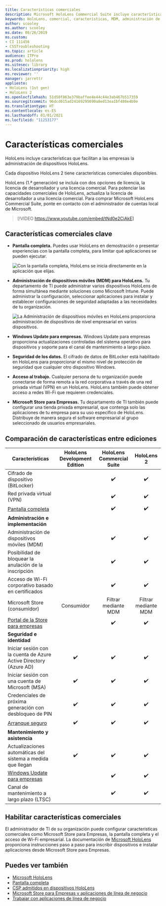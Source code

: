 ```yaml
---
title: Características comerciales
description: Microsoft HoloLens Commercial Suite incluye características que facilitan a las empresas la administración de dispositivos HoloLens. Los dispositivos HoloLens 2 están equipados con características comerciales de forma predeterminada.
keywords: HoloLens, comercial, características, MDM, administración de dispositivos móviles, pantalla completa
author: scooley
ms.author: scooley
ms.date: 08/26/2019
ms.custom:
- CI 111456
- CSSTroubleshooting
ms.topic: article
audience: ITPro
ms.prod: hololens
ms.sitesec: library
ms.localizationpriority: high
ms.reviewer: ''
manager: jarrettr
appliesto:
- HoloLens (1st gen)
- HoloLens 2
ms.openlocfilehash: 51d50f863e379baffee4e44c44e3ab467b517359
ms.sourcegitcommit: 96dcd015ad24169295690a8ed13ea1bf480e4b9e
ms.translationtype: HT
ms.contentlocale: es-ES
ms.lasthandoff: 01/01/2021
ms.locfileid: "11253177"
---
```

# Características comerciales

HoloLens incluye características que facilitan a las empresas la administración de dispositivos HoloLens.

Cada dispositivo HoloLens 2 tiene características comerciales disponibles.

HoloLens (1.ª generación) se incluía con dos opciones de licencia, la licencia de desarrollador y una licencia comercial. Para potenciar las capacidades comerciales de HoloLens, actualiza la licencia de desarrollador a una licencia comercial. Para comprar Microsoft HoloLens Commercial Suite, ponte en contacto con el administrador de cuentas local de Microsoft.

>[!VIDEO https://www.youtube.com/embed/tNd0e2CiAkE]

## Características comerciales clave

- **Pantalla completa.** Puedes usar HoloLens en demostración o presentar experiencias con la pantalla completa, para limitar qué aplicaciones se pueden ejecutar.

  ![Con la pantalla completa, HoloLens se inicia directamente en la aplicación que elijas.](images/201608-kioskmode-400px.png)

- **Administración de dispositivos móviles (MDM) para HoloLens.** Tu departamento de TI puede administrar varios dispositivos HoloLens de forma simultánea mediante soluciones como Microsoft Intune. Puede administrar la configuración, seleccionar aplicaciones para instalar y establecer configuraciones de seguridad adaptadas a las necesidades de tu organización.

  ![La Administración de dispositivos móviles en HoloLens proporciona administración de dispositivos de nivel empresarial en varios dispositivos.](images/201608-enterprisemanagement-400px.png)

- **Windows Update para empresas.** Windows Update para empresas proporciona actualizaciones controladas del sistema operativo para dispositivos y soporte para el canal de mantenimiento a largo plazo.
- **Seguridad de los datos.** El cifrado de datos de BitLocker está habilitado en HoloLens para proporcionar el mismo nivel de protección de seguridad que cualquier otro dispositivo Windows.
- **Acceso al trabajo.** Cualquier persona de tu organización puede conectarse de forma remota a la red corporativa a través de una red privada virtual (VPN) en un HoloLens. HoloLens también puede obtener acceso a redes Wi-Fi que requieren credenciales.
- **Microsoft Store para Empresas.** Tu departamento de TI también puede configurar una tienda privada empresarial, que contenga solo las aplicaciones de tu empresa para su uso específico de HoloLens. Distribuye de manera segura el software empresarial al grupo seleccionado de usuarios empresariales.

## Comparación de características entre ediciones

|Características |HoloLens Development Edition |HoloLens Commercial Suite |HoloLens 2 |
|---|:---:|:---:|:---:|
|Cifrado de dispositivo (BitLocker) | |✔️ |✔️ |
|Red privada virtual (VPN) | |✔️ |✔️ |
|[Pantalla completa](hololens-kiosk.md) | |✔️ |✔️ |
|**Administración e implementación** | | | |
|Administración de dispositivos móviles (MDM) | |✔️ |✔️ |
|Posibilidad de bloquear la anulación de la inscripción | |✔️ |✔️ |
|Acceso de Wi-Fi corporativo basado en certificados | |✔️ |✔️ |
|Microsoft Store (consumidor) |Consumidor |Filtrar mediante MDM |Filtrar mediante MDM |
|[Portal de la Store para empresas](https://docs.microsoft.com/microsoft-store/working-with-line-of-business-apps) | |✔️ |✔️ |
|**Seguridad e identidad** | | | |
|Iniciar sesión con la cuenta de Azure Active Directory (Azure AD) |✔️ |✔️ |✔️ |
|Iniciar sesión con una cuenta de Microsoft (MSA) |✔️ |✔️ |✔️ |
|Credenciales de próxima generación con desbloqueo de PIN |✔️ |✔️ |✔️ |
|[Arranque seguro](https://docs.microsoft.com/windows-hardware/design/device-experiences/oem-secure-boot) |✔️ |✔️ |✔️ |
|**Mantenimiento y asistencia** | | | |
|Actualizaciones automáticas del sistema a medida que llegan |✔️ |✔️ |✔️ |
|[Windows Update para empresas](https://docs.microsoft.com/windows/deployment/update/waas-manage-updates-wufb) | |✔️ |✔️ |
|Canal de mantenimiento a largo plazo (LTSC) | |✔️ |✔️ |

## Habilitar características comerciales

El administrador de TI de su organización puede configurar características comerciales como Microsoft Store para Empresas, la pantalla completa y el acceso de Wi-Fi empresarial. La documentación de [Microsoft HoloLens](index.yml) proporciona instrucciones paso a paso para inscribir dispositivos e instalar aplicaciones desde Microsoft Store para Empresas.

## Puedes ver también

- [Microsoft HoloLens](index.yml)
- [Pantalla completa](hololens-kiosk.md)
- [CSP admitidos en dispositivos HoloLens](/windows/client-management/mdm/configuration-service-provider-reference#csps-supported-in-hololens-devices)
- [Microsoft Store para Empresas y aplicaciones de línea de negocio](https://blogs.technet.microsoft.com/sbucci/2016/04/13/windows-store-for-business-and-line-of-business-applications/)
- [Trabajar con aplicaciones de línea de negocio](/microsoft-store/working-with-line-of-business-apps)
